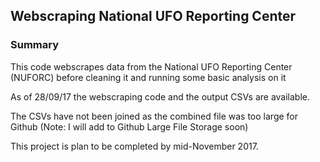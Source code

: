 ## Webscraping National UFO Reporting Center

### Summary

This code webscrapes data from the National UFO Reporting Center (NUFORC) before cleaning it and running some basic analysis on it

As of 28/09/17 the webscraping code and the output CSVs are available.

The CSVs have not been joined as the combined file was too large for Github (Note: I will add to Github Large File Storage soon)

This project is plan to be completed by mid-November 2017.